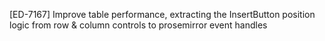 [ED-7167] Improve table performance, extracting the InsertButton position logic from row & column controls to prosemirror event handles